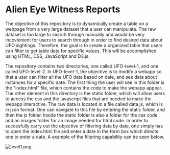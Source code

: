 # Alien Eye Witness Reports
The objective of this repository is to dynamically create a table on a webpage from a very large dataset that a user can manipulate. The raw dataset is too large to search through manually and would be very incovienient for users to search through in order to find desired data about UFO sightings. Therefore, the goal is to create a organized table that users can filter to get table data for specific values. This will be accomplished using HTML, CSS, JavaScript and D3.js.

The repository contains two directories, one called UFO-level-1, and one called UFO-level-2. In UFO-level-1, the objective is to modify a webapp so that a user can filter all the UFO data based on date, and see data about instances for a specific date. The first thing the user will see in this folder is the "index.html" file, which contains the code to make the webapp appear. The other element in this directory is the static folder, which will allow users to access the css and the javascript files that are needed to make the webapp interactive. The raw data is located in a file called data.js, which is in json format. One can navigate to this file by entering the static folder, and then the js folder. Inside the static folder is also a folder for the css code and an images folder for an image needed for html code. In order to succesfully carry out the objective of filtering data by date, one simply has to open the index.html file and enter a date in the form box which directs one to enter a date. A example of the filtering capability can be seen below.

![level1.png](static/images/level1.png)
